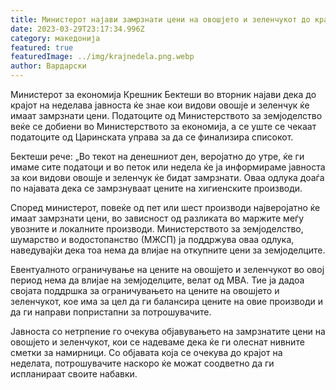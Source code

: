 ```yaml
---
title: Министерот најави замрзнати цени на овошјето и зеленчукот до крајот на неделата
date: 2023-03-29T23:17:34.996Z
category: македонија
featured: true
featuredImage: ../img/krajnedela.png.webp
author: Вардарски
---
```


Министерот за економија Крешник Бектеши во вторник најави дека до крајот на неделава јавноста ќе знае кои видови овошје и зеленчук ќе имаат замрзнати цени. Податоците од Министерството за земјоделство веќе се добиени во Министерството за економија, а се уште се чекаат податоците од Царинската управа за да се финализира списокот.

Бектеши рече: „Во текот на денешниот ден, веројатно до утре, ќе ги имаме сите податоци и во петок или недела ќе ја информираме јавноста за кои видови овошје и зеленчук ќе бидат замрзнати. Оваа одлука доаѓа по најавата дека се замрзнуваат цените на хигиенските производи.

Според министерот, повеќе од пет или шест производи најверојатно ќе имаат замрзнати цени, во зависност од разликата во маржите меѓу увозните и локалните производи. Министерството за земјоделство, шумарство и водостопанство (МЖСП) ја поддржува оваа одлука, наведувајќи дека тоа нема да влијае на откупните цени за земјоделците.

Евентуалното ограничување на цените на овошјето и зеленчукот во овој период нема да влијае на земјоделците, велат од МВА. Тие ја дадоа својата поддршка за ограничувањето на цените на овошјето и зеленчукот, кое има за цел да ги балансира цените на овие производи и да ги направи попристапни за потрошувачите.

Јавноста со нетрпение го очекува објавувањето на замрзнатите цени на овошјето и зеленчукот, кои се надеваме дека ќе ги олеснат нивните сметки за намирници. Со објавата која се очекува до крајот на неделата, потрошувачите наскоро ќе можат соодветно да ги испланираат своите набавки.
